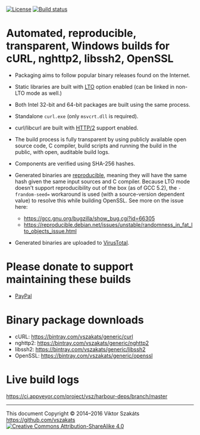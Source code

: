 [![License](https://img.shields.io/badge/license-MIT-blue.svg)](LICENSE.txt)
[![Build status](https://ci.appveyor.com/api/projects/status/4bx4006pge6jbqch/branch/master?svg=true)](https://ci.appveyor.com/project/vsz/harbour-deps/branch/master)

# Automated, reproducible, transparent, Windows builds for cURL, nghttp2, libssh2, OpenSSL

  - Packaging aims to follow popular binary releases found on the Internet.
  - Static libraries are built with [LTO](https://en.wikipedia.org/wiki/Interprocedural_optimization) option enabled (can be linked in non-LTO mode as well.)
  - Both Intel 32-bit and 64-bit packages are built using the same process.
  - Standalone `curl.exe` (only `msvcrt.dll` is required).
  - curl/libcurl are built with [HTTP/2](https://en.wikipedia.org/wiki/HTTP/2) support enabled.
  - The build process is fully transparent by using publicly available
    open source code, C compiler, build scripts and running the
    build in the public, with open, auditable build logs.
  - Components are verified using SHA-256 hashes.
  - Generated binaries are [reproducible](https://reproducible-builds.org), meaning
    they will have the same hash given the same input sources and C compiler.
    Because LTO mode doesn't support reproducibility out of the box (as of GCC 5.2),
    the `-frandom-seed=` workaround is used (with a source-version dependent value)
    to resolve this while building OpenSSL. See more on the issue here:

       * <https://gcc.gnu.org/bugzilla/show_bug.cgi?id=66305>
       * <https://reproducible.debian.net/issues/unstable/randomness_in_fat_lto_objects_issue.html>

  - Generated binaries are uploaded to [VirusTotal](https://www.virustotal.com).

# Please donate to support maintaining these builds

  - [PayPal](https://www.paypal.com/cgi-bin/webscr?cmd=_s-xclick&hosted_button_id=BPSZQYKXMQJYG)

# Binary package downloads

  * cURL: <https://bintray.com/vszakats/generic/curl>
  * nghttp2: <https://bintray.com/vszakats/generic/nghttp2>
  * libssh2: <https://bintray.com/vszakats/generic/libssh2>
  * OpenSSL: <https://bintray.com/vszakats/generic/openssl>

# Live build logs

  <https://ci.appveyor.com/project/vsz/harbour-deps/branch/master>

---
This document Copyright &copy;&nbsp;2014&ndash;2016 Viktor Szakáts <https://github.com/vszakats><br />
[![Creative Commons Attribution-ShareAlike 4.0](https://rawgit.com/cc-icons/cc-icons/master/fonts/cc-icons-svg/small.by-sa.svg)](https://creativecommons.org/licenses/by-sa/4.0/)
